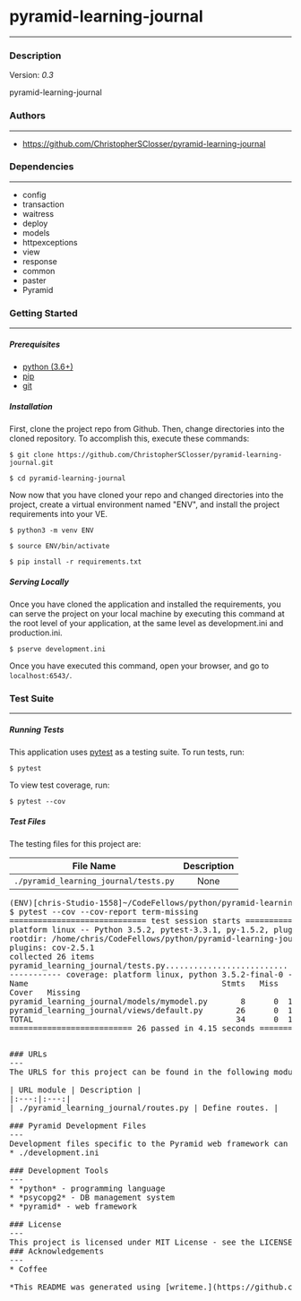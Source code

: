 # pyramid-learning-journal
---
### Description
Version: *0.3*

pyramid-learning-journal

### Authors
---
* https://github.com/ChristopherSClosser/pyramid-learning-journal

### Dependencies
---
* config
* transaction
* waitress
* deploy
* models
* httpexceptions
* view
* response
* common
* paster
* Pyramid

### Getting Started
---
##### *Prerequisites*
* [python (3.6+)](https://www.python.org/downloads/)
* [pip](https://pip.pypa.io/en/stable/)
* [git](https://git-scm.com/)

##### *Installation*
First, clone the project repo from Github. Then, change directories into the cloned repository. To accomplish this, execute these commands:

`$ git clone https://github.com/ChristopherSClosser/pyramid-learning-journal.git`

`$ cd pyramid-learning-journal`

Now now that you have cloned your repo and changed directories into the project, create a virtual environment named "ENV", and install the project requirements into your VE.

`$ python3 -m venv ENV`

`$ source ENV/bin/activate`

`$ pip install -r requirements.txt`
##### *Serving Locally*
Once you have cloned the application and installed the requirements, you can serve the project on your local machine by executing this command at the root level of your application, at the same level as development.ini and production.ini.

`$ pserve development.ini`

Once you have executed this command, open your browser, and go to `localhost:6543/`.
### Test Suite
---
##### *Running Tests*
This application uses [pytest](https://docs.pytest.org/en/latest/) as a testing suite. To run tests, run:

``$ pytest``

To view test coverage, run:

``$ pytest --cov``
##### *Test Files*
The testing files for this project are:

| File Name | Description |
|:---:|:---:|
| `./pyramid_learning_journal/tests.py` | None |

<pre>(ENV)[chris-Studio-1558]~/CodeFellows/python/pyramid-learning-journal[step3 !?]:
$ pytest --cov --cov-report term-missing
============================= test session starts ==============================
platform linux -- Python 3.5.2, pytest-3.3.1, py-1.5.2, pluggy-0.6.0
rootdir: /home/chris/CodeFellows/python/pyramid-learning-journal, inifile: pytest.ini
plugins: cov-2.5.1
collected 26 items
pyramid_learning_journal/tests.py..........................             [100%]
----------- coverage: platform linux, python 3.5.2-final-0 -----------
Name                                         Stmts   Miss
Cover   Missing
pyramid_learning_journal/models/mymodel.py       8      0  100%
pyramid_learning_journal/views/default.py       26      0  100%
TOTAL                                           34      0  100%
========================== 26 passed in 4.15 seconds ===========================
<pre/>

### URLs
---
The URLS for this project can be found in the following modules:

| URL module | Description |
|:---:|:---:|
| ./pyramid_learning_journal/routes.py | Define routes. |

### Pyramid Development Files
---
Development files specific to the Pyramid web framework can be found in the following files:
* ./development.ini

### Development Tools
---
* *python* - programming language
* *psycopg2* - DB management system
* *pyramid* - web framework

### License
---
This project is licensed under MIT License - see the LICENSE.md file for details.
### Acknowledgements
---
* Coffee

*This README was generated using [writeme.](https://github.com/chelseadole/write-me)*
